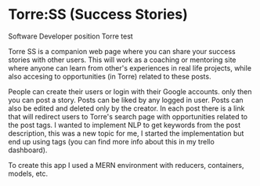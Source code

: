 # Torre:SS (Success Stories)
Software Developer position Torre test

Torre SS is a companion web page where you can share your success stories with other users. This will work as a coaching or mentoring site where anyone can learn from other's experiences in real life projects, while also accesing to opportunities (in Torre) related to these posts.

People can create their users or login with their Google accounts. only then you can post a story. Posts can be liked by any logged in user. Posts can also be edited and deleted only by the creator. In each post there is a link that will redirect users to Torre's search page with opportunities related to the post tags. I wanted to implement NLP to get keywords from the post description, this was a new topic for me, I started the implementation but end up using tags (you can find more info about this in my trello dashboard).

To create this app I used a MERN environment with reducers, containers, models, etc.

